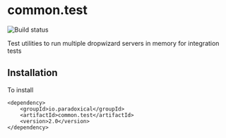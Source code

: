 common.test
========================

![Build status](https://travis-ci.org/paradoxical-io/common.test.svg?branch=master)

Test utilities to run multiple dropwizard servers in memory for integration tests

## Installation

To install

```
<dependency>
    <groupId>io.paradoxical</groupId>
    <artifactId>common.test</artifactId>
    <version>2.0</version>
</dependency>
``` 
 
